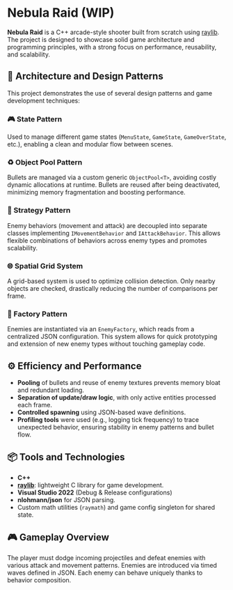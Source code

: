 # Nebula Raid (WIP)

**Nebula Raid** is a C++ arcade-style shooter built from scratch using [raylib](https://www.raylib.com/). The project is designed to showcase solid game architecture and programming principles, with a strong focus on performance, reusability, and scalability.

## 🧠 Architecture and Design Patterns

This project demonstrates the use of several design patterns and game development techniques:

### 🎮 State Pattern
Used to manage different game states (`MenuState`, `GameState`, `GameOverState`, etc.), enabling a clean and modular flow between scenes.

### ♻️ Object Pool Pattern
Bullets are managed via a custom generic `ObjectPool<T>`, avoiding costly dynamic allocations at runtime. Bullets are reused after being deactivated, minimizing memory fragmentation and boosting performance.

### 🧱 Strategy Pattern
Enemy behaviors (movement and attack) are decoupled into separate classes implementing `IMovementBehavior` and `IAttackBehavior`. This allows flexible combinations of behaviors across enemy types and promotes scalability.

### 🌐 Spatial Grid System
A grid-based system is used to optimize collision detection. Only nearby objects are checked, drastically reducing the number of comparisons per frame.

### 🧩 Factory Pattern
Enemies are instantiated via an `EnemyFactory`, which reads from a centralized JSON configuration. This system allows for quick prototyping and extension of new enemy types without touching gameplay code.

## ⚙️ Efficiency and Performance

- **Pooling** of bullets and reuse of enemy textures prevents memory bloat and redundant loading.
- **Separation of update/draw logic**, with only active entities processed each frame.
- **Controlled spawning** using JSON-based wave definitions.
- **Profiling tools** were used (e.g., logging tick frequency) to trace unexpected behavior, ensuring stability in enemy patterns and bullet flow.

## 📦 Tools and Technologies

- **C++**
- **[raylib](https://www.raylib.com/)**: lightweight C library for game development.
- **Visual Studio 2022** (Debug & Release configurations)
- **nlohmann/json** for JSON parsing.
- Custom math utilities (`raymath`) and game config singleton for shared state.

## 🎮 Gameplay Overview

The player must dodge incoming projectiles and defeat enemies with various attack and movement patterns. Enemies are introduced via timed waves defined in JSON. Each enemy can behave uniquely thanks to behavior composition.
